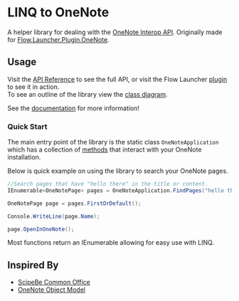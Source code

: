 # LINQ to OneNote

A helper library for dealing with the [OneNote Interop API](https://learn.microsoft.com/en-us/office/client-developer/onenote/application-interface-onenote).
Originally made for [Flow.Launcher.Plugin.OneNote](https://github.com/Odotocodot/Flow.Launcher.Plugin.OneNote).

## Usage

Visit the [API Reference](https://odotocodot.github.io/Linq2OneNote/api/Odotocodot.OneNote.Linq.html) to see the full API, or visit the Flow Launcher [plugin](https://github.com/Odotocodot/Flow.Launcher.Plugin.OneNote/blob/master/Flow.Launcher.Plugin.OneNote/SearchManager.cs) to see it in action.\
To see an outline of the library view the [class diagram](https://github.com/Odotocodot/Linq2OneNote/blob/main/Documentation/images/class_diagram.png).

See the [documentation](https://odotocodot.github.io/Linq2OneNote/) for more information!

### Quick Start

The main entry point of the library is the static class ``OneNoteApplication`` which has a collection of [methods](https://odotocodot.github.io/Linq2OneNote/api/Odotocodot.OneNote.Linq.OneNoteApplication.html#methods) that interact with your OneNote installation.

Below is quick example on using the library to search your OneNote pages.

```csharp
//Search pages that have "hello there" in the title or content.
IEnumerable<OneNotePage> pages = OneNoteApplication.FindPages("hello there");

OneNotePage page = pages.FirstOrDefault();

Console.WriteLine(page.Name);

page.OpenInOneNote();
```

Most functions return an IEnumerable allowing for easy use with LINQ.


## Inspired By

- [ScipeBe Common Office](https://github.com/scipbe/ScipBe-Common-Office)
- [OneNote Object Model](https://github.com/idvorkin/onom)